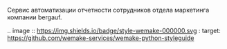 Сервис автоматизации отчетности сотрудников отдела маркетинга компании bergauf.

.. image :: https://img.shields.io/badge/style-wemake-000000.svg 
   : target:  https://github.com/wemake-services/wemake-python-styleguide
